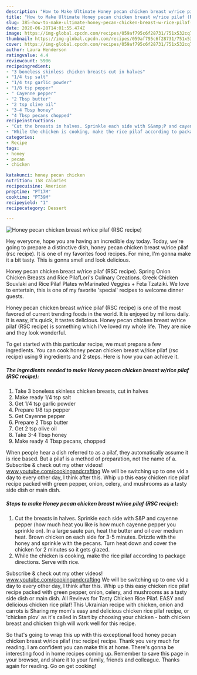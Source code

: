 ```yaml
---
description: "How to Make Ultimate Honey pecan chicken breast w/rice pilaf (RSC recipe)"
title: "How to Make Ultimate Honey pecan chicken breast w/rice pilaf (RSC recipe)"
slug: 385-how-to-make-ultimate-honey-pecan-chicken-breast-w-rice-pilaf-rsc-recipe
date: 2020-06-28T14:01:55.474Z
image: https://img-global.cpcdn.com/recipes/059af795c6f28731/751x532cq70/honey-pecan-chicken-breast-wrice-pilaf-rsc-recipe-recipe-main-photo.jpg
thumbnail: https://img-global.cpcdn.com/recipes/059af795c6f28731/751x532cq70/honey-pecan-chicken-breast-wrice-pilaf-rsc-recipe-recipe-main-photo.jpg
cover: https://img-global.cpcdn.com/recipes/059af795c6f28731/751x532cq70/honey-pecan-chicken-breast-wrice-pilaf-rsc-recipe-recipe-main-photo.jpg
author: Laura Henderson
ratingvalue: 4.4
reviewcount: 5906
recipeingredient:
- "3 boneless skinless chicken breasts cut in halves"
- "1/4 tsp salt"
- "1/4 tsp garlic powder"
- "1/8 tsp pepper"
- " Cayenne pepper"
- "2 Tbsp butter"
- "2 tsp olive oil"
- "3-4 Tbsp honey"
- "4 Tbsp pecans chopped"
recipeinstructions:
- "Cut the breasts in halves. Sprinkle each side with S&amp;P and cayenne pepper (how much heat you like is how much cayenne pepper you sprinkle on). In a large saute pan, heat the butter and oil over medium heat. Brown chicken on each side for 3-5 minutes. Drizzle with the honey and sprinkle with the pecans. Turn heat down and cover the chicken for 2 minutes so it gets glazed."
- "While the chicken is cooking, make the rice pilaf according to package directions. Serve with rice."
categories:
- Recipe
tags:
- honey
- pecan
- chicken

katakunci: honey pecan chicken 
nutrition: 158 calories
recipecuisine: American
preptime: "PT17M"
cooktime: "PT39M"
recipeyield: "1"
recipecategory: Dessert

---
```



![Honey pecan chicken breast w/rice pilaf (RSC recipe)](https://img-global.cpcdn.com/recipes/059af795c6f28731/751x532cq70/honey-pecan-chicken-breast-wrice-pilaf-rsc-recipe-recipe-main-photo.jpg)

Hey everyone, hope you are having an incredible day today. Today, we're going to prepare a distinctive dish, honey pecan chicken breast w/rice pilaf (rsc recipe). It is one of my favorites food recipes. For mine, I'm gonna make it a bit tasty. This is gonna smell and look delicious.

Honey pecan chicken breast w/rice pilaf (RSC recipe). Spring Onion Chicken Breasts and Rice PilafLori&#39;s Culinary Creations. Greek Chicken Souvlaki and Rice Pilaf Plates w/Marinated Veggies + Feta Tzatziki. We love to entertain, this is one of my favorite &#39;special&#39; recipes to welcome dinner guests.

Honey pecan chicken breast w/rice pilaf (RSC recipe) is one of the most favored of current trending foods in the world. It is enjoyed by millions daily. It is easy, it's quick, it tastes delicious. Honey pecan chicken breast w/rice pilaf (RSC recipe) is something which I've loved my whole life. They are nice and they look wonderful.


To get started with this particular recipe, we must prepare a few ingredients. You can cook honey pecan chicken breast w/rice pilaf (rsc recipe) using 9 ingredients and 2 steps. Here is how you can achieve it.

<!--inarticleads1-->

##### The ingredients needed to make Honey pecan chicken breast w/rice pilaf (RSC recipe):

1. Take 3 boneless skinless chicken breasts, cut in halves
1. Make ready 1/4 tsp salt
1. Get 1/4 tsp garlic powder
1. Prepare 1/8 tsp pepper
1. Get  Cayenne pepper
1. Prepare 2 Tbsp butter
1. Get 2 tsp olive oil
1. Take 3-4 Tbsp honey
1. Make ready 4 Tbsp pecans, chopped


When people hear a dish referred to as a pilaf, they automatically assume it is rice based. But a pilaf is a method of preparation, not the name of a. Subscribe &amp; check out my other videos! www.youtube.com/cookingandcrafting We will be switching up to one vid a day to every other day, I think after this. Whip up this easy chicken rice pilaf recipe packed with green pepper, onion, celery, and mushrooms as a tasty side dish or main dish. 

<!--inarticleads2-->

##### Steps to make Honey pecan chicken breast w/rice pilaf (RSC recipe):

1. Cut the breasts in halves. Sprinkle each side with S&amp;P and cayenne pepper (how much heat you like is how much cayenne pepper you sprinkle on). In a large saute pan, heat the butter and oil over medium heat. Brown chicken on each side for 3-5 minutes. Drizzle with the honey and sprinkle with the pecans. Turn heat down and cover the chicken for 2 minutes so it gets glazed.
1. While the chicken is cooking, make the rice pilaf according to package directions. Serve with rice.


Subscribe &amp; check out my other videos! www.youtube.com/cookingandcrafting We will be switching up to one vid a day to every other day, I think after this. Whip up this easy chicken rice pilaf recipe packed with green pepper, onion, celery, and mushrooms as a tasty side dish or main dish. All Reviews for Tasty Chicken Rice Pilaf. EASY and delicious chicken rice pilaf! This Ukrainian recipe with chicken, onion and carrots is Sharing my mom&#39;s easy and delicious chicken rice pilaf recipe, or &#39;chicken plov&#39; as it&#39;s called in Start by choosing your chicken - both chicken breast and chicken thigh will work well for this recipe. 

So that's going to wrap this up with this exceptional food honey pecan chicken breast w/rice pilaf (rsc recipe) recipe. Thank you very much for reading. I am confident you can make this at home. There's gonna be interesting food in home recipes coming up. Remember to save this page in your browser, and share it to your family, friends and colleague. Thanks again for reading. Go on get cooking!
